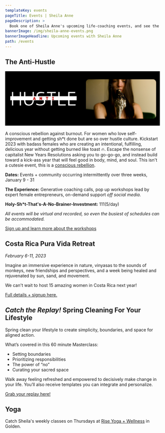 ```yaml
---
templateKey: events
pageTitle: Events | Sheila Anne
pageDescription: >
  Book one of Sheila Anne's upcoming life-coaching events, and see the schedule for future programs being offered. Don't miss out!
bannerImage: /img/sheila-anne-events.png
bannerImageHeadline: Upcoming events with Sheila Anne
path: /events
---
```


## The Anti-Hustle

![](./static/img/Hero-image-AH.png)

A conscious rebellion against burnout. For women who love self-improvement and getting sh\*t done but are so over hustle culture.
Kickstart 2023 with badass females who are creating an intentional, fulfilling, delicious year without getting burned like toast 🔥. Escape the nonsense of capitalist New Years Resolutions asking you to go-go-go, and instead build toward a kick-ass year that will feel good in body, mind, and soul. This isn't a cutesie event, this is a [conscious rebellion](https://www.eventbrite.com/e/the-anti-hustle-tickets-464689848847).

**Dates:** Events + community occurring intermittently over three weeks, January 9 - 31

**The Experience:** Generative coaching calls, pop up workshops lead by expert female entrepreneurs, on-demand support _off social media_.

**Holy-Sh\*t-That's-A-No-Brainer-Investment:** $111 ($5/day)

_All events will be virtual and recorded, so even the busiest of schedules can be accommodated._

[Sign up and learn more about the workshops](https://www.eventbrite.com/e/the-anti-hustle-tickets-464689848847)

## Costa Rica Pura Vida Retreat

_February 6-11, 2023_

Imagine an immersive experience in nature, vinyasas to the sounds of monkeys, new friendships and perspectives, and a week being healed and rejuvenated by sun, sand, and movement.

We can't wait to host 15 amazing women in Costa Rica next year!

[Full details + signup here.](https://www.krysta-lyn.com/pura-vida)

## _Catch the Replay!_ Spring Cleaning For Your Lifestyle

Spring clean your lifestyle to create simplicity, boundaries, and space for aligned action.

What’s covered in this 60 minute Masterclass:

- Setting boundaries
- Prioritizing responsibilities
- The power of “no”
- Curating your sacred space

Walk away feeling refreshed and empowered to decisively make change in your life. You’ll also receive templates you can integrate and personalize.

[Grab your replay here!](https://checkout.square.site/buy/37FRUYMUV42JSOLLJIRW2LOA)

## Yoga

Catch Sheila's weekly classes on Thursdays at [Rise Yoga + Wellness](https://www.risegolden.com/) in Golden.
